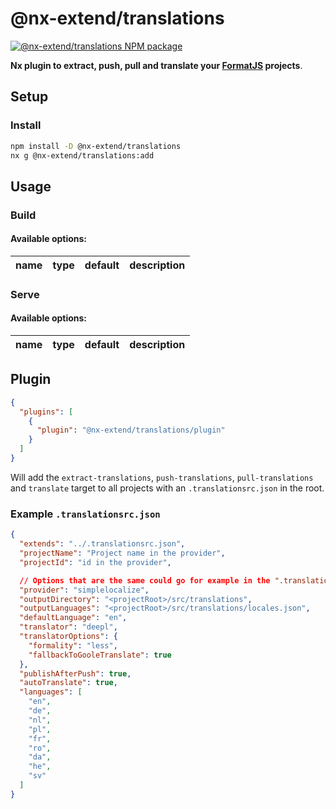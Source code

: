 # @nx-extend/translations

<a href="https://www.npmjs.com/package/@nx-extend/translations" rel="nofollow">
  <img src="https://badgen.net/npm/v/@nx-extend/translations" alt="@nx-extend/translations NPM package">
</a>

**Nx plugin to extract, push, pull and translate your [FormatJS](https://formatjs.io/) projects**.

## Setup

### Install

```sh
npm install -D @nx-extend/translations
nx g @nx-extend/translations:add
```

## Usage

### Build

#### Available options:

| name | type | default | description |
|------|------|---------|-------------|

### Serve

#### Available options:

| name | type | default | description |
|------|------|---------|-------------|

## Plugin

```json
{
  "plugins": [
    {
      "plugin": "@nx-extend/translations/plugin"
    }
  ]
}
```

Will add the `extract-translations`, `push-translations`, `pull-translations` and `translate` target to all projects with an `.translationsrc.json` in the root.

### Example `.translationsrc.json`

```json
{
  "extends": "../.translationsrc.json",
  "projectName": "Project name in the provider",
  "projectId": "id in the provider",

  // Options that are the same could go for example in the ".translationsrc.json" of the root.
  "provider": "simplelocalize",
  "outputDirectory": "<projectRoot>/src/translations",
  "outputLanguages": "<projectRoot>/src/translations/locales.json",
  "defaultLanguage": "en",
  "translator": "deepl",
  "translatorOptions": {
    "formality": "less",
    "fallbackToGooleTranslate": true
  },
  "publishAfterPush": true,
  "autoTranslate": true,
  "languages": [
    "en",
    "de",
    "nl",
    "pl",
    "fr",
    "ro",
    "da",
    "he",
    "sv"
  ]
}
```
